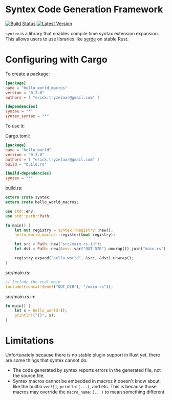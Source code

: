 Syntex Code Generation Framework
================================

[![Build Status](https://api.travis-ci.org/serde-rs/syntex.png?branch=master)](https://travis-ci.org/erickt/rust-syntex)
[![Latest Version](https://img.shields.io/crates/v/syntex.svg)](https://crates.io/crates/syntex)

`syntex` is a library that enables compile time syntax extension expansion.
This allows users to use libraries like [serde](https://github.com/serde-rs/serde)
on stable Rust.

Configuring with Cargo
======================

To create a package:

```toml
[package]
name = "hello_world_macros"
version = "0.2.0"
authors = [ "erick.tryzelaar@gmail.com" ]

[dependencies]
syntex = "*"
syntex_syntax = "*"
```

To use it:

Cargo.toml:

```toml
[package]
name = "hello_world"
version = "0.3.0"
authors = [ "erick.tryzelaar@gmail.com" ]
build = "build.rs"

[build-dependencies]
syntex = "*"
```

build.rs:

```rust
extern crate syntex;
extern crate hello_world_macros;

use std::env;
use std::path::Path;

fn main() {
    let mut registry = syntex::Registry::new();
    hello_world_macros::register(&mut registry);

    let src = Path::new("src/main.rs.in");
    let dst = Path::new(&env::var("OUT_DIR").unwrap()).join("main.rs");

    registry.expand("hello_world", &src, &dst).unwrap();
}
```

src/main.rs:

```rust
// Include the real main
include!(concat!(env!("OUT_DIR"), "/main.rs"));
```

src/main.rs.in:

```rust
fn main() {
    let s = hello_world!();
    println!("{}", s);
}
```

Limitations
===========

Unfortunately because there is no stable plugin support in Rust yet, there are
some things that syntex cannot do:

* The code generated by syntex reports errors in the generated file, not the
  source file.
* Syntex macros cannot be embedded in macros it doesn't know about, like the
  builtin `vec![]`, `println!(...)`, and etc. This is because those macros
  may override the `macro_name!(...)` to mean something different.
